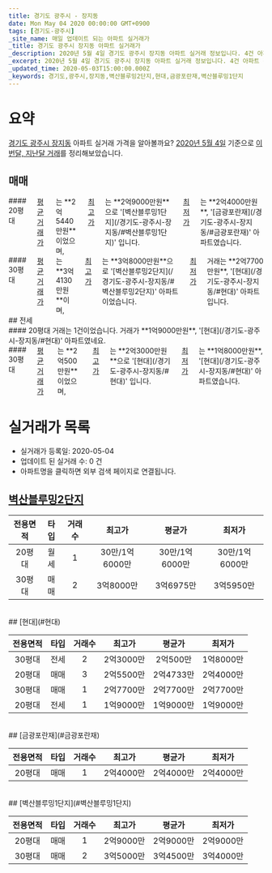 ```yaml
---
title: 경기도 광주시 - 장지동
date: Mon May 04 2020 00:00:00 GMT+0900
tags: [경기도-광주시]
_site_name: 매일 업데이트 되는 아파트 실거래가
_title: 경기도 광주시 장지동 아파트 실거래가
_description: 2020년 5월 4일 경기도 광주시 장지동 아파트 실거래 정보입니다. 4건 아파트 정보가 있습니다.
_excerpt: 2020년 5월 4일 경기도 광주시 장지동 아파트 실거래 정보입니다. 4건 아파트 정보가 있습니다.
_updated_time: 2020-05-03T15:00:00.000Z
_keywords: 경기도,광주시,장지동,벽산블루밍2단지,현대,금광포란재,벽산블루밍1단지
---
```





# 요약
<ins>경기도 광주시 장지동</ins> 아파트 실거래 가격을 알아볼까요? <ins>2020년 5월 4일</ins> 기준으로 <ins>이번달, 지난달 거래</ins>를 정리해보았습니다.

## 매매
<div class="container">
<div class="six columns" markdown="1">
#### 20평대
<ins>평균 거래가</ins>는 **2억5440만원**이었으며, <ins>최고가</ins>는 **2억9000만원**으로 '[벽산블루밍1단지](/경기도-광주시-장지동/#벽산블루밍1단지)' 입니다. <ins>최저가</ins>는 **2억4000만원**, '[금광포란재](/경기도-광주시-장지동/#금광포란재)' 아파트였습니다.
</div>
<div class="six columns" markdown="1">
#### 30평대
<ins>평균 거래가</ins>는 **3억4130만원**이며, <ins>최고가</ins>는 **3억8000만원**으로 '[벽산블루밍2단지](/경기도-광주시-장지동/#벽산블루밍2단지)' 아파트이었습니다. <ins>최저가</ins> 거래는 **2억7700만원**, '[현대](/경기도-광주시-장지동/#현대)' 아파트입니다.
</div>
</div>
## 전세
<div class="container">
<div class="six columns" markdown="1">
#### 20평대
거래는 1건이었습니다. 거래가 **1억9000만원**, '[현대](/경기도-광주시-장지동/#현대)' 아파트였네요.
</div>
<div class="six columns" markdown="1">
#### 30평대
<ins>평균 거래가</ins>는 **2억500만원**이었으며, <ins>최고가</ins>는 **2억3000만원**으로 '[현대](/경기도-광주시-장지동/#현대)' 입니다. <ins>최저가</ins>는 **1억8000만원**, '[현대](/경기도-광주시-장지동/#현대)' 아파트였습니다.
</div>
</div>



# 실거래가 목록
- 실거래가 등록일: 2020-05-04
- 업데이트 된 실거래 수: 0 건
- 아파트명을 클릭하면 외부 검색 페이지로 연결됩니다.

## [벽산블루밍2단지](#벽산블루밍2단지)

|전용면적|타입|거래수|최고가|평균가|최저가|
|:---:|:---:|:---:|:---:|:---:|:---:|
|20평대|<span class="deal-type-3">월세</span>|1|30만/1억6000만|30만/1억6000만|30만/1억6000만|
|30평대|<span class="deal-type-1">매매</span>|2|3억8000만|3억6975만|3억5950만|

<br/>
## [현대](#현대)

|전용면적|타입|거래수|최고가|평균가|최저가|
|:---:|:---:|:---:|:---:|:---:|:---:|
|30평대|<span class="deal-type-2">전세</span>|2|2억3000만|2억500만|1억8000만|
|20평대|<span class="deal-type-1">매매</span>|3|2억5500만|2억4733만|2억4000만|
|30평대|<span class="deal-type-1">매매</span>|1|2억7700만|2억7700만|2억7700만|
|20평대|<span class="deal-type-2">전세</span>|1|1억9000만|1억9000만|1억9000만|

<br/>
## [금광포란재](#금광포란재)

|전용면적|타입|거래수|최고가|평균가|최저가|
|:---:|:---:|:---:|:---:|:---:|:---:|
|20평대|<span class="deal-type-1">매매</span>|1|2억4000만|2억4000만|2억4000만|

<br/>
## [벽산블루밍1단지](#벽산블루밍1단지)

|전용면적|타입|거래수|최고가|평균가|최저가|
|:---:|:---:|:---:|:---:|:---:|:---:|
|20평대|<span class="deal-type-1">매매</span>|1|2억9000만|2억9000만|2억9000만|
|30평대|<span class="deal-type-1">매매</span>|2|3억5000만|3억4500만|3억4000만|

<br/>



